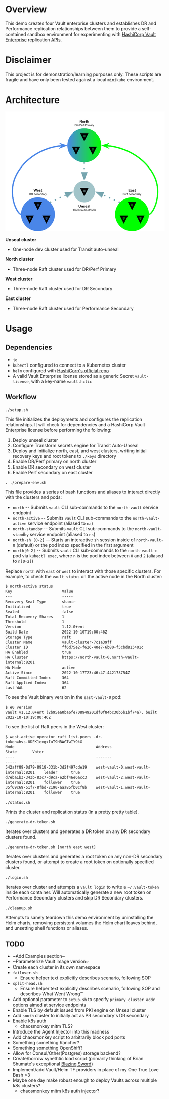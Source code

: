 # Overview

This demo creates four Vault enterprise clusters and establishes DR and Performance replication relationships between them to provide a self-contained sandbox environment for experimenting with [HashiCorp Vault Enterprise](https://developer.hashicorp.com/vault/docs/enterprise/replication) replication [APIs](https://developer.hashicorp.com/vault/api-docs/system/replication).

# Disclaimer

This project is for demonstration/learning purposes only.  These scripts are fragile and have only been tested against a local `minikube` environment.

# Architecture

![](cluster-diagram.png)

**Unseal cluster**

* One-node dev cluster used for Transit auto-unseal

**North cluster**

* Three-node Raft cluster used for DR/Perf Primary

**West cluster**

* Three-node Raft cluster used for DR Secondary

**East cluster**

* Three-node Raft cluster used for Performance Secondary

# Usage

## Dependencies

* `jq`
* `kubectl` configured to connect to a Kubernetes cluster
* `helm` configured with [HashiCorp's official repo](https://developer.hashicorp.com/vault/docs/platform/k8s/helm/run#how-to)
* A valid Vault Enterprise license stored as a generic Secret `vault-license`, with a key-name `vault.hclic`

## Workflow

`./setup.sh`

This file initializes the deployments and configures the replication
relationships.  It will check for dependencies and a HashiCorp Vault Enterprise
license before performing the following:

1. Deploy unseal cluster
1. Configure Transform secrets engine for Transit Auto-Unseal
1. Deploy and initialize north, east, and west clusters, writing initial recovery keys and root tokens to `./keys` directory
1. Enable DR/Perf primary on north cluster
1. Enable DR secondary on west cluster
1. Enable Perf secondary on east cluster

`. ./prepare-env.sh`

This file provides a series of bash functions and aliases to interact directly
with the clusters and pods:

* `north` -- Submits `vault` CLI sub-commands to the `north-vault` service endpoint
* `north-active` -- Submits `vault` CLI sub-commands to the `north-vault-active` service endpoint (aliased to `na`)
* `north-standby` -- Submits `vault` CLI sub-commands to the `north-vault-standby` service endpoint (aliased to `ns`)
* `north-sh [0-2]` -- Starts an interactive `sh` session inside of `north-vault-0` (default) or the pod index specified in the first argument
* `north[0-2]` -- Submits `vault` CLI sub-commands to the `north-vault-n` pod via `kubectl exec`, where `n` is the pod index between `0` and `2` (aliased to `n[0-2]`)

Replace `north` with `east` or `west` to interact with those specific clusters.  For example, to check the `vault status` on the active node in the North cluster:

```
$ north-active status
Key                      Value
---                      -----
Recovery Seal Type       shamir
Initialized              true
Sealed                   false
Total Recovery Shares    1
Threshold                1
Version                  1.12.0+ent
Build Date               2022-10-10T19:00:46Z
Storage Type             raft
Cluster Name             vault-cluster-7c1a39ff
Cluster ID               ff6d75e2-f626-40e7-6b80-f5cbd813401c
HA Enabled               true
HA Cluster               https://north-vault-0.north-vault-internal:8201
HA Mode                  active
Active Since             2022-10-17T23:46:47.442173754Z
Raft Committed Index     364
Raft Applied Index       364
Last WAL                 62
```

To see the Vault binary version in the `east-vault-0` pod:

```
$ e0 version
Vault v1.12.0+ent (2b95ea0ba6fe708949201df0f84bc30b5b1bf74a), built 2022-10-10T19:00:46Z
```

To see the list of Raft peers in the West cluster:

```
$ west-active operator raft list-peers -dr-token=hvs.8DEK1exgxIuT9HBWGTwIY9kG
Node                                    Address                                  State       Voter
----                                    -------                                  -----       -----
542aff89-0d79-8918-331b-3d2f497cde19    west-vault-0.west-vault-internal:8201    leader      true
d7eba1b3-343b-83c7-d9ca-e2bf46e6acc3    west-vault-2.west-vault-internal:8201    follower    true
35f69c69-51f7-8fbd-2190-aaa85fb0cf8b    west-vault-1.west-vault-internal:8201    follower    true
```


`./status.sh`

Prints the cluster and replication status (in a pretty pretty table).

`./generate-dr-token.sh`

Iterates over clusters and generates a DR token on any DR secondary clusters found.

`./generate-dr-token.sh [north east west]`

Iterates over clusters and generates a root token on any non-DR secondary clusters found, or attempt to create a root token on optionally specified cluster.

`./login.sh`

Iterates over cluster and attempts a `vault login` to write a `~/.vault-token` inside each container.  Will automatically generate a new root token on Performance Secondary clusters and skip DR Secondary clusters.

`./cleanup.sh`

Attempts to sanely teardown this demo environment by uninstalling the Helm charts, removing persistent volumes the Helm chart leaves behind, and unsetting shell functions or aliases.

## TODO

* ~Add Examples section~
* ~Parameterize Vault image version~
* Create each cluster in its own namespace
* `failover.sh`
  * Ensure helper text explicitly describes scenario, following SOP
* `split-head.sh`
  * Ensure helper text explicitly describes scenario, following SOP and describes What Went Wrong™
* Add optional parameter to `setup.sh` to specify `primary_cluster_addr` options aimed at service endpoints
* Enable TLS by default issued from PKI engine on Unseal cluster
* Add `south` cluster to initially act as PR secondary's DR secondary
* Enable k8s auth
  * chaosmonkey mitm TLS?
* Introduce the Agent Injector into this madness
* Add chaosmonkey script to arbitrarily block pod ports
* Something something Rancher?
* Something something OpenShift?
* Allow for Consul/Other(Postgres) storage backend?
* Create/borrow synethtic load script (primarily thinking of Brian Shumate's exceptional [Blazing Sword](https://github.com/brianshumate/vaultron/blob/main/blazing_sword))
* Implement/add Vault/Helm TF providers in place of my One True Love Bash <3
* Maybe one day make robust enough to deploy Vaults across multiple k8s clusters?
  * chaosmonkey mitm k8s auth injector?
